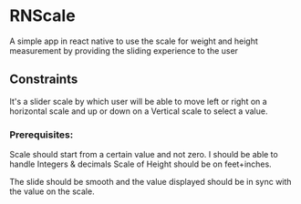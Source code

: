 # RNScale
A simple app in react native to use the scale for weight and height measurement by providing the sliding experience to the user

## Constraints
It's a slider scale by which user will be able to move left or right on a horizontal scale and up or down on a Vertical scale to select a value.

### Prerequisites: 
Scale should start from a certain value and not zero.
I should be able to handle Integers & decimals
Scale of Height should be on feet+inches.

The slide should be smooth and the value displayed should be in sync with the value on the scale.
